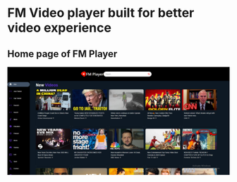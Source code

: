 # FM Video player built for better video experience

## Home page of FM Player

![homepage image](./src/images/homepage.png)
